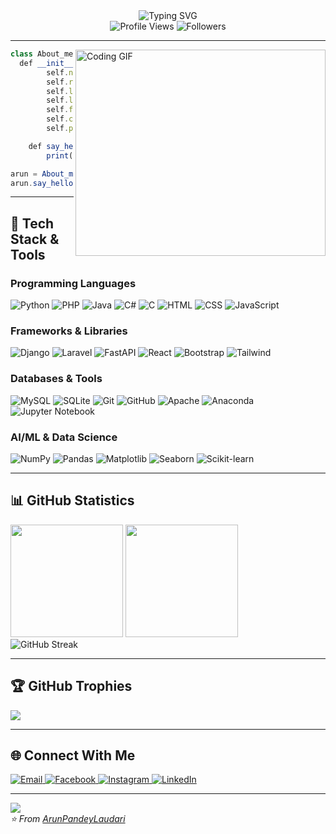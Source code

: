 
<div align="center">
  <img src="https://readme-typing-svg.herokuapp.com?font=JetBrains+Mono&weight=500&size=24&duration=3000&pause=1000&color=2F81F7&center=true&vCenter=true&width=600&lines=Hey+it's+Arun+Pandey+Laudari;Full-Stack+Developer;AI+%26+ML+Enthusiast;Building+Scalable+Solutions" alt="Typing SVG" />
</div>


<div align="center">
  <img src="https://komarev.com/ghpvc/?username=ArunPandeyLaudari&style=flat-square&color=2F81F7" alt="Profile Views"/>
  <img src="https://img.shields.io/github/followers/ArunPandeyLaudari?style=flat-square&color=2F81F7&labelColor=f6f8fa" alt="Followers"/>
</div>

---

<img align="right" alt="Coding GIF" width="400" height="330" src="https://media.giphy.com/media/qgQUggAC3Pfv687qPC/giphy.gif">

```typescript
class About_me:
  def __init__(self):
        self.name = "Arun Pandey Laudari"
        self.role = "Full-Stack Developer & AI Enthusiast"
        self.location = "Kathmandu, Nepal 🇳🇵"
        self.languages = ["Python", "PHP", "JavaScript", "Java", "C#","C","HTML","CSS"]
        self.frameworks = ["Django","FastAPI", "Laravel", "React","Tailwind CSS"]
        self.current_focus = ["AI/ML Integration", "Clean Architecture"]
        self.passion = "Building scalable solutions that matter"

    def say_hello(self):
        print("Let's create something extraordinary together! 🚀")

arun = About_me()
arun.say_hello()
```

---

## 🚀 Tech Stack & Tools

### Programming Languages
<p align="left">
  <img src="https://img.shields.io/badge/Python-3776AB?style=for-the-badge&logo=python&logoColor=white" alt="Python"/>
  <img src="https://img.shields.io/badge/PHP-777BB4?style=for-the-badge&logo=php&logoColor=white" alt="PHP"/>
  <img src="https://img.shields.io/badge/Java-ED8B00?style=for-the-badge&logo=java&logoColor=white" alt="Java"/>
  <img src="https://img.shields.io/badge/C%23-239120?style=for-the-badge&logo=c-sharp&logoColor=white" alt="C#"/>
  <img src="https://img.shields.io/badge/C-00599C?style=for-the-badge&logo=c&logoColor=white" alt="C"/>
  <img src="https://img.shields.io/badge/HTML5-E34F26?style=for-the-badge&logo=html5&logoColor=white" alt="HTML"/>
  <img src="https://img.shields.io/badge/CSS3-1572B6?style=for-the-badge&logo=css3&logoColor=white" alt="CSS"/>
  <img src="https://img.shields.io/badge/JavaScript-F7DF1E?style=for-the-badge&logo=javascript&logoColor=black" alt="JavaScript"/>
</p>


### Frameworks & Libraries
<p align="left">
  <img src="https://img.shields.io/badge/Django-092E20?style=for-the-badge&logo=django&logoColor=white" alt="Django"/>
  <img src="https://img.shields.io/badge/Laravel-FF2D20?style=for-the-badge&logo=laravel&logoColor=white" alt="Laravel"/>
  <img src="https://img.shields.io/badge/FastAPI-009688?style=for-the-badge&logo=fastapi&logoColor=white" alt="FastAPI"/>
  <img src="https://img.shields.io/badge/React-20232A?style=for-the-badge&logo=react&logoColor=61DAFB" alt="React"/>
  <img src="https://img.shields.io/badge/Bootstrap-563D7C?style=for-the-badge&logo=bootstrap&logoColor=white" alt="Bootstrap"/>
  <img src="https://img.shields.io/badge/Tailwind_CSS-38B2AC?style=for-the-badge&logo=tailwind-css&logoColor=white" alt="Tailwind"/>
</p>

### Databases & Tools
<p align="left">
  <img src="https://img.shields.io/badge/MySQL-4479A1?style=for-the-badge&logo=mysql&logoColor=white" alt="MySQL"/>
  <img src="https://img.shields.io/badge/SQLite-07405E?style=for-the-badge&logo=sqlite&logoColor=white" alt="SQLite"/>
  <img src="https://img.shields.io/badge/Git-F05032?style=for-the-badge&logo=git&logoColor=white" alt="Git"/>
  <img src="https://img.shields.io/badge/GitHub-100000?style=for-the-badge&logo=github&logoColor=white" alt="GitHub"/>
  <img src="https://img.shields.io/badge/Apache-D22128?style=for-the-badge&logo=apache&logoColor=white" alt="Apache"/>
  <img src="https://img.shields.io/badge/Anaconda-44A833?style=for-the-badge&logo=anaconda&logoColor=white" alt="Anaconda"/>
  <img src="https://img.shields.io/badge/Jupyter-F37626?style=for-the-badge&logo=jupyter&logoColor=white" alt="Jupyter Notebook"/>
</p>

### AI/ML & Data Science
<p align="left">
  <img src="https://img.shields.io/badge/NumPy-013243?style=for-the-badge&logo=numpy&logoColor=white" alt="NumPy"/>
  <img src="https://img.shields.io/badge/Pandas-150458?style=for-the-badge&logo=pandas&logoColor=white" alt="Pandas"/>
  <img src="https://img.shields.io/badge/Matplotlib-11557c?style=for-the-badge&logo=matplotlib&logoColor=white" alt="Matplotlib"/>
  <img src="https://img.shields.io/badge/Seaborn-4C55A4?style=for-the-badge&logo=seaborn&logoColor=white" alt="Seaborn"/>
  <img src="https://img.shields.io/badge/scikit--learn-F7931E?style=for-the-badge&logo=scikit-learn&logoColor=white" alt="Scikit-learn"/>
</p>


---

## 📊 GitHub Statistics

<div align="left">
  <img height="180em" src="https://github-readme-stats.vercel.app/api?username=ArunPandeyLaudari&show_icons=true&theme=github_dark&include_all_commits=true&count_private=true"/>
  <img height="180em" src="https://github-readme-stats.vercel.app/api/top-langs/?username=ArunPandeyLaudari&layout=compact&langs_count=8&theme=github_dark"/>
</div>

<div align="left">
  <img src="https://github-readme-streak-stats.herokuapp.com/?user=ArunPandeyLaudari&theme=github-dark-blue" alt="GitHub Streak"/>
</div>

---

## 🏆 GitHub Trophies

<div align="left">
  <img src="https://github-profile-trophy.vercel.app/?username=ArunPandeyLaudari&theme=nord&no-frame=true&no-bg=false&margin-w=15&column=6" />
</div>

---

## 🌐 Connect With Me

<div align="left">
  <a href="mailto:arunpandeylaudari2003@gmail.com">
    <img src="https://img.shields.io/badge/Email-D14836?style=for-the-badge&logo=gmail&logoColor=white" alt="Email"/>
  </a>
  
  <a href="https://www.facebook.com/profile.php?id=100035424161345">
    <img src="https://img.shields.io/badge/Facebook-1877F2?style=for-the-badge&logo=facebook&logoColor=white" alt="Facebook"/>
  </a>
  
  <a href="https://www.instagram.com/arun_laudari1/">
    <img src="https://img.shields.io/badge/Instagram-E4405F?style=for-the-badge&logo=instagram&logoColor=white" alt="Instagram"/>
  </a>
  
  <a href="https://www.linkedin.com/in/arun-pandey-laudari-214a9832a/">
    <img src="https://img.shields.io/badge/LinkedIn-0077B5?style=for-the-badge&logo=linkedin&logoColor=white" alt="LinkedIn"/>
  </a>
</div>

---

<div align="left">
  <img src="https://quotes-github-readme.vercel.app/api?type=horizontal&theme=github_dark" />
</div>

<div align="left">
  <i>⭐️ From <a href="https://github.com/ArunPandeyLaudari">ArunPandeyLaudari</a></i>
</div>
